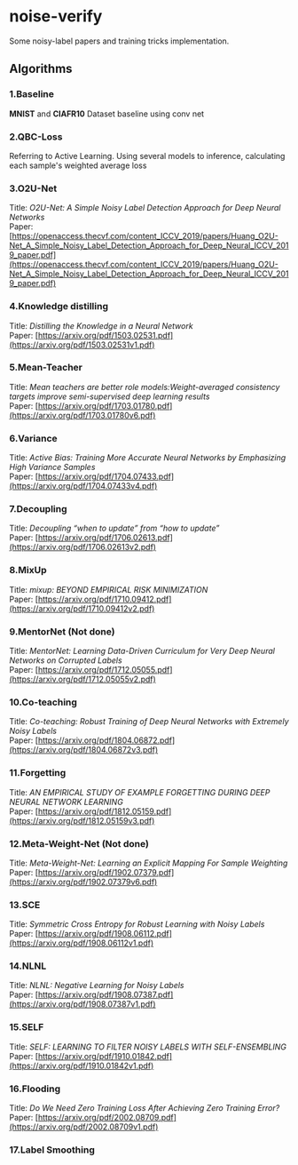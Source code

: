 # noise-verify

Some noisy-label papers and training tricks implementation.

## Algorithms

### 1.Baseline

**MNIST** and **CIAFR10** Dataset baseline using conv net

### 2.QBC-Loss

Referring to Active Learning. Using several models to inference, calculating each sample's weighted average loss

### 3.O2U-Net

Title: *O2U-Net: A Simple Noisy Label Detection Approach for Deep Neural Networks*  
Paper: [https://openaccess.thecvf.com/content_ICCV_2019/papers/Huang_O2U-Net_A_Simple_Noisy_Label_Detection_Approach_for_Deep_Neural_ICCV_2019_paper.pdf](https://openaccess.thecvf.com/content_ICCV_2019/papers/Huang_O2U-Net_A_Simple_Noisy_Label_Detection_Approach_for_Deep_Neural_ICCV_2019_paper.pdf)

### 4.Knowledge distilling

Title: *Distilling the Knowledge in a Neural Network*  
Paper: [https://arxiv.org/pdf/1503.02531.pdf](https://arxiv.org/pdf/1503.02531v1.pdf)

### 5.Mean-Teacher

Title: *Mean teachers are better role models:Weight-averaged consistency targets improve semi-supervised deep learning
results*  
Paper: [https://arxiv.org/pdf/1703.01780.pdf](https://arxiv.org/pdf/1703.01780v6.pdf)

### 6.Variance

Title: *Active Bias: Training More Accurate Neural Networks by Emphasizing High Variance Samples*  
Paper: [https://arxiv.org/pdf/1704.07433.pdf](https://arxiv.org/pdf/1704.07433v4.pdf)

### 7.Decoupling

Title: *Decoupling “when to update” from “how to update”*  
Paper: [https://arxiv.org/pdf/1706.02613.pdf](https://arxiv.org/pdf/1706.02613v2.pdf)

### 8.MixUp

Title: *mixup: BEYOND EMPIRICAL RISK MINIMIZATION*  
Paper: [https://arxiv.org/pdf/1710.09412.pdf](https://arxiv.org/pdf/1710.09412v2.pdf)

### 9.MentorNet (Not done)

Title: *MentorNet: Learning Data-Driven Curriculum for Very Deep Neural Networks on Corrupted Labels*  
Paper: [https://arxiv.org/pdf/1712.05055.pdf](https://arxiv.org/pdf/1712.05055v2.pdf)

### 10.Co-teaching

Title: *Co-teaching: Robust Training of Deep Neural Networks with Extremely Noisy Labels*  
Paper: [https://arxiv.org/pdf/1804.06872.pdf](https://arxiv.org/pdf/1804.06872v3.pdf)

### 11.Forgetting

Title: *AN EMPIRICAL STUDY OF EXAMPLE FORGETTING DURING DEEP NEURAL NETWORK LEARNING*  
Paper: [https://arxiv.org/pdf/1812.05159.pdf](https://arxiv.org/pdf/1812.05159v3.pdf)

### 12.Meta-Weight-Net (Not done)

Title: *Meta-Weight-Net: Learning an Explicit Mapping For Sample Weighting*  
Paper: [https://arxiv.org/pdf/1902.07379.pdf](https://arxiv.org/pdf/1902.07379v6.pdf)

### 13.SCE

Title: *Symmetric Cross Entropy for Robust Learning with Noisy Labels*  
Paper: [https://arxiv.org/pdf/1908.06112.pdf](https://arxiv.org/pdf/1908.06112v1.pdf)

### 14.NLNL

Title: *NLNL: Negative Learning for Noisy Labels*  
Paper: [https://arxiv.org/pdf/1908.07387.pdf](https://arxiv.org/pdf/1908.07387v1.pdf)

### 15.SELF

Title: *SELF: LEARNING TO FILTER NOISY LABELS WITH SELF-ENSEMBLING*  
Paper: [https://arxiv.org/pdf/1910.01842.pdf](https://arxiv.org/pdf/1910.01842v1.pdf)

### 16.Flooding

Title: *Do We Need Zero Training Loss After Achieving Zero Training Error?*  
Paper: [https://arxiv.org/pdf/2002.08709.pdf](https://arxiv.org/pdf/2002.08709v1.pdf)

### 17.Label Smoothing

